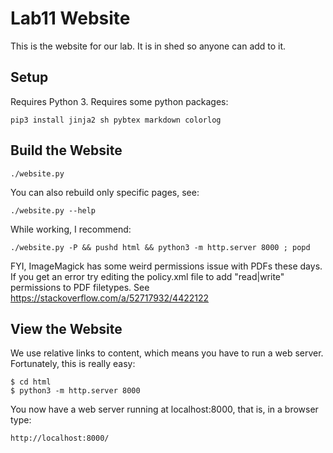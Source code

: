Lab11 Website
=============

This is the website for our lab. It is in shed so anyone can add to it.

Setup
-----

Requires Python 3.
Requires some python packages:

    pip3 install jinja2 sh pybtex markdown colorlog


Build the Website
-----------------

    ./website.py

You can also rebuild only specific pages, see:

    ./website.py --help

While working, I recommend:

    ./website.py -P && pushd html && python3 -m http.server 8000 ; popd

FYI, ImageMagick has some weird permissions issue with PDFs these days. If you
get an error try editing the policy.xml file to add "read|write" permissions to
PDF filetypes. See https://stackoverflow.com/a/52717932/4422122

View the Website
----------------

We use relative links to content, which means you have to run a web server.
Fortunately, this is really easy:

    $ cd html
    $ python3 -m http.server 8000

You now have a web server running at localhost:8000, that is, in a browser type:

    http://localhost:8000/

